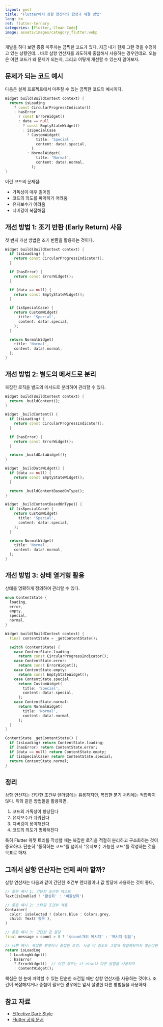 ```yaml
---
layout: post
title: "Flutter에서 삼항 연산자의 함정과 해결 방법"
lang: ko
ref: flutter-ternary
categories: [Flutter, Clean Code]
image: assets/images/category_flutter.webp
---
```


개발을 하다 보면 종종 마주치는 끔찍한 코드가 있다. 지금 내가 현재 그런 것을 수정하고 있는 상황인데... 바로 삼항 연산자를 과도하게 중첩해서 사용하는 경우인데요. 오늘은 이런 코드가 왜 문제가 되는지, 그리고 어떻게 개선할 수 있는지 알아보자.

## 문제가 되는 코드 예시

다음은 실제 프로젝트에서 마주칠 수 있는 끔찍한 코드의 예시이다.

```dart
Widget build(BuildContext context) {
  return isLoading
    ? const CircularProgressIndicator()
    : hasError
      ? const ErrorWidget()
      : data == null
        ? const EmptyStateWidget()
        : isSpecialCase
          ? CustomWidget(
              title: 'Special',
              content: data!.special,
            )
          : NormalWidget(
              title: 'Normal',
              content: data!.normal,
            );
}
```

이런 코드의 문제점:

- 가독성이 매우 떨어짐
- 코드의 의도를 파악하기 어려움
- 유지보수가 어려움
- 디버깅이 복잡해짐

## 개선 방법 1: 조기 반환 (Early Return) 사용

첫 번째 개선 방법은 조기 반환을 활용하는 것이다.

```dart
Widget build(BuildContext context) {
  if (isLoading) {
    return const CircularProgressIndicator();
  }

  if (hasError) {
    return const ErrorWidget();
  }

  if (data == null) {
    return const EmptyStateWidget();
  }

  if (isSpecialCase) {
    return CustomWidget(
      title: 'Special',
      content: data!.special,
    );
  }

  return NormalWidget(
    title: 'Normal',
    content: data!.normal,
  );
}
```

## 개선 방법 2: 별도의 메서드로 분리

복잡한 로직을 별도의 메서드로 분리하여 관리할 수 있다.

```dart
Widget build(BuildContext context) {
  return _buildContent();
}

Widget _buildContent() {
  if (isLoading) {
    return const CircularProgressIndicator();
  }

  if (hasError) {
    return const ErrorWidget();
  }

  return _buildDataWidget();
}

Widget _buildDataWidget() {
  if (data == null) {
    return const EmptyStateWidget();
  }

  return _buildContentBasedOnType();
}

Widget _buildContentBasedOnType() {
  if (isSpecialCase) {
    return CustomWidget(
      title: 'Special',
      content: data!.special,
    );
  }

  return NormalWidget(
    title: 'Normal',
    content: data!.normal,
  );
}
```

## 개선 방법 3: 상태 열거형 활용

상태를 명확하게 정의하여 관리할 수 있다.

```dart
enum ContentState {
  loading,
  error,
  empty,
  special,
  normal,
}

Widget build(BuildContext context) {
  final contentState = _getContentState();

  switch (contentState) {
    case ContentState.loading:
      return const CircularProgressIndicator();
    case ContentState.error:
      return const ErrorWidget();
    case ContentState.empty:
      return const EmptyStateWidget();
    case ContentState.special:
      return CustomWidget(
        title: 'Special',
        content: data!.special,
      );
    case ContentState.normal:
      return NormalWidget(
        title: 'Normal',
        content: data!.normal,
      );
  }
}

ContentState _getContentState() {
  if (isLoading) return ContentState.loading;
  if (hasError) return ContentState.error;
  if (data == null) return ContentState.empty;
  if (isSpecialCase) return ContentState.special;
  return ContentState.normal;
}
```

## 정리

삼항 연산자는 간단한 조건부 렌더링에는 유용하지만, 복잡한 분기 처리에는 적합하지 않다. 위와 같은 방법들을 활용하면,

1. 코드의 가독성이 향상된다
2. 유지보수가 쉬워진다
3. 디버깅이 용이해진다
4. 코드의 의도가 명확해진다

특히 Flutter 위젯 트리를 작성할 때는 복잡한 로직을 적절히 분리하고 구조화하는 것이 중요하다. 단순히 "동작하는 코드"를 넘어서 "유지보수 가능한 코드"를 작성하는 것을 목표로 하자.

## 그래서 삼항 연산자는 언제 써야 할까?

삼항 연산자는 다음과 같이 간단한 조건부 렌더링이나 값 할당에 사용하는 것이 좋다,

```dart
// 좋은 예시 1: 간단한 조건부 텍스트
Text(isEnabled ? '활성화' : '비활성화')

// 좋은 예시 2: 스타일 조건부 적용
Container(
  color: isSelected ? Colors.blue : Colors.grey,
  child: Text('항목'),
)

// 좋은 예시 3: 간단한 값 할당
final message = count > 0 ? '$count개의 메시지' : '메시지 없음';

// 나쁜 예시: 복잡한 위젯이나 중첩된 조건. 사실 이 정도도 그렇게 복잡해보이지 않는다면 쓰긴 해도...
return isLoading
  ? LoadingWidget()
  : hasError
    ? ErrorWidget()  // 이런 경우는 if-else나 다른 방법을 사용하자
    : ContentWidget();
```

핵심은 한 눈에 파악할 수 있는 단순한 조건일 때만 삼항 연산자를 사용하는 것이다. 조건이 복잡해지거나 중첩이 필요한 경우에는 앞서 설명한 다른 방법들을 사용하자.

## 참고 자료

- [Effective Dart: Style](https://dart.dev/guides/language/effective-dart/style)
- [Flutter 공식 문서](https://flutter.dev/docs/development/ui/widgets-intro)
